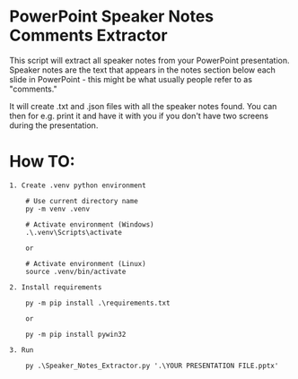 # PowerPoint Speaker Notes Comments Extractor
This script will extract all speaker notes from your PowerPoint presentation. Speaker notes are the text that appears in the notes section below each slide in PowerPoint - this might be what usually people refer to as "comments."


It will create .txt and .json files with all the speaker notes found. You can then for e.g. print it and have it with you if you don't have two screens during the presentation.


# How TO:

    1. Create .venv python environment

        # Use current directory name
        py -m venv .venv

        # Activate environment (Windows)
        .\.venv\Scripts\activate 

        or

        # Activate environment (Linux)
        source .venv/bin/activate

    2. Install requirements

        py -m pip install .\requirements.txt 

        or 

        py -m pip install pywin32 

    3. Run

        py .\Speaker_Notes_Extractor.py '.\YOUR PRESENTATION FILE.pptx'   